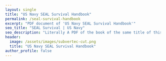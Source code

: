 ```yaml
---
layout: single
title: "US Navy SEAL Survival Handbook"
permalink: /seal-survival-handbook
excerpt: "PDF document of 'US Navy SEAL Survival Handbook'"
seo_title: "SEAL Survival | US Navy"
seo_description: "Literally A PDF of the book of the same title of this page"
header:
  image: /assets/images/subvertec-cut.png
  title: "US Navy SEAL Survival Handbook"
author_profile: false
---
```


<object data="assets\documents\The US Navy SEAL Survival Handbook.pdf" width="max-content" height="max-content" type='application/pdf'></object>